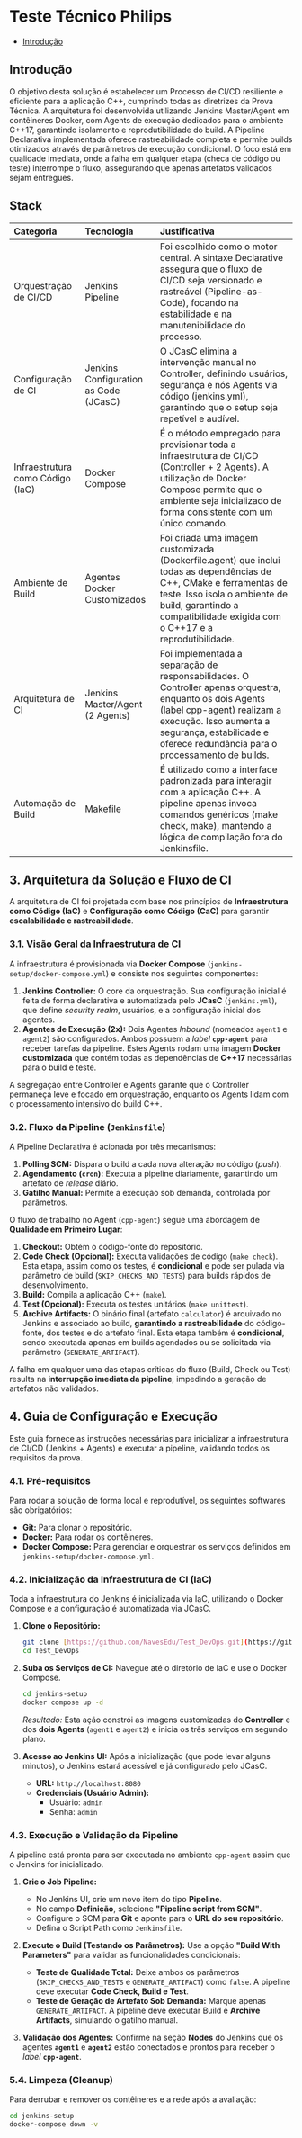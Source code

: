# Teste Técnico Philips

- [Introdução](#-introdução)


## Introdução

O objetivo desta solução é estabelecer um Processo de CI/CD resiliente e eficiente para a aplicação C++, cumprindo todas as diretrizes da Prova Técnica. A arquitetura foi desenvolvida utilizando Jenkins Master/Agent em contêineres Docker, com Agents de execução dedicados para o ambiente C++17, garantindo isolamento e reprodutibilidade do build. A Pipeline Declarativa implementada oferece rastreabilidade completa e permite builds otimizados através de parâmetros de execução condicional. O foco está em qualidade imediata, onde a falha em qualquer etapa (checa de código ou teste) interrompe o fluxo, assegurando que apenas artefatos validados sejam entregues.

## Stack

| Categoria | Tecnologia | Justificativa |
| :--- | :--- | :--- |
| Orquestração de CI/CD | Jenkins Pipeline | Foi escolhido como o motor central. A sintaxe Declarative assegura que o fluxo de CI/CD seja versionado e rastreável (Pipeline-as-Code), focando na estabilidade e na manutenibilidade do processo. |
| Configuração de CI | Jenkins Configuration as Code (JCasC) | O JCasC elimina a intervenção manual no Controller, definindo usuários, segurança e nós Agents via código (jenkins.yml), garantindo que o setup seja repetível e audível. |
| Infraestrutura como Código (IaC) | Docker Compose | É o método empregado para provisionar toda a infraestrutura de CI/CD (Controller + 2 Agents). A utilização de Docker Compose permite que o ambiente seja inicializado de forma consistente com um único comando. |
| Ambiente de Build | Agentes Docker Customizados | Foi criada uma imagem customizada (Dockerfile.agent) que inclui todas as dependências de C++, CMake e ferramentas de teste. Isso isola o ambiente de build, garantindo a compatibilidade exigida com o C++17 e a reprodutibilidade. |
| Arquitetura de CI | Jenkins Master/Agent (2 Agents) | Foi implementada a separação de responsabilidades. O Controller apenas orquestra, enquanto os dois Agents (label cpp-agent) realizam a execução. Isso aumenta a segurança, estabilidade e oferece redundância para o processamento de builds. |
| Automação de Build | Makefile | É utilizado como a interface padronizada para interagir com a aplicação C++. A pipeline apenas invoca comandos genéricos (make check, make), mantendo a lógica de compilação fora do Jenkinsfile. |

## 3. Arquitetura da Solução e Fluxo de CI

A arquitetura de CI foi projetada com base nos princípios de **Infraestrutura como Código (IaC)** e **Configuração como Código (CaC)** para garantir **escalabilidade e rastreabilidade**.

### 3.1. Visão Geral da Infraestrutura de CI

A infraestrutura é provisionada via **Docker Compose** (`jenkins-setup/docker-compose.yml`) e consiste nos seguintes componentes:

1.  **Jenkins Controller:** O core da orquestração. Sua configuração inicial é feita de forma declarativa e automatizada pelo **JCasC** (`jenkins.yml`), que define *security realm*, usuários, e a configuração inicial dos agentes.
2.  **Agentes de Execução (2x):** Dois Agentes *Inbound* (nomeados `agent1` e `agent2`) são configurados. Ambos possuem a *label* **`cpp-agent`** para receber tarefas da pipeline. Estes Agents rodam uma imagem **Docker customizada** que contém todas as dependências de **C++17** necessárias para o build e teste.

A segregação entre Controller e Agents garante que o Controller permaneça leve e focado em orquestração, enquanto os Agents lidam com o processamento intensivo do build C++.

### 3.2. Fluxo da Pipeline (`Jenkinsfile`)

A Pipeline Declarativa é acionada por três mecanismos:

1.  **Polling SCM:** Dispara o build a cada nova alteração no código (*push*).
2.  **Agendamento (`cron`):** Executa a pipeline diariamente, garantindo um artefato de *release* diário.
3.  **Gatilho Manual:** Permite a execução sob demanda, controlada por parâmetros.

O fluxo de trabalho no Agent (`cpp-agent`) segue uma abordagem de **Qualidade em Primeiro Lugar**:

1.  **Checkout:** Obtém o código-fonte do repositório.
2.  **Code Check (Opcional):** Executa validações de código (`make check`). Esta etapa, assim como os testes, é **condicional** e pode ser pulada via parâmetro de build (`SKIP_CHECKS_AND_TESTS`) para builds rápidos de desenvolvimento.
3.  **Build:** Compila a aplicação C++ (`make`).
4.  **Test (Opcional):** Executa os testes unitários (`make unittest`).
5.  **Archive Artifacts:** O binário final (artefato `calculator`) é arquivado no Jenkins e associado ao build, **garantindo a rastreabilidade** do código-fonte, dos testes e do artefato final. Esta etapa também é **condicional**, sendo executada apenas em builds agendados ou se solicitada via parâmetro (`GENERATE_ARTIFACT`).

A falha em qualquer uma das etapas críticas do fluxo (Build, Check ou Test) resulta na **interrupção imediata da pipeline**, impedindo a geração de artefatos não validados.

## 4. Guia de Configuração e Execução

Este guia fornece as instruções necessárias para inicializar a infraestrutura de CI/CD (Jenkins + Agents) e executar a pipeline, validando todos os requisitos da prova.

### 4.1. Pré-requisitos

Para rodar a solução de forma local e reprodutível, os seguintes softwares são obrigatórios:

* **Git:** Para clonar o repositório.
* **Docker:** Para rodar os contêineres.
* **Docker Compose:** Para gerenciar e orquestrar os serviços definidos em `jenkins-setup/docker-compose.yml`.

### 4.2. Inicialização da Infraestrutura de CI (IaC)

Toda a infraestrutura do Jenkins é inicializada via IaC, utilizando o Docker Compose e a configuração é automatizada via JCasC.

1.  **Clone o Repositório:**
    ```bash
    git clone [https://github.com/NavesEdu/Test_DevOps.git](https://github.com/NavesEdu/Test_DevOps.git)
    cd Test_DevOps
    ```

2.  **Suba os Serviços de CI:**
    Navegue até o diretório de IaC e use o Docker Compose.
    ```bash
    cd jenkins-setup
    docker compose up -d
    ```
    *Resultado:* Esta ação constrói as imagens customizadas do **Controller** e dos **dois Agents** (`agent1` e `agent2`) e inicia os três serviços em segundo plano.

3.  **Acesso ao Jenkins UI:**
    Após a inicialização (que pode levar alguns minutos), o Jenkins estará acessível e já configurado pelo JCasC.
    * **URL:** `http://localhost:8080`
    * **Credenciais (Usuário Admin):**
        * Usuário: `admin`
        * Senha: `admin`

### 4.3. Execução e Validação da Pipeline

A pipeline está pronta para ser executada no ambiente `cpp-agent` assim que o Jenkins for inicializado.

1.  **Crie o Job Pipeline:**
    * No Jenkins UI, crie um novo item do tipo **Pipeline**.
    * No campo **Definição**, selecione **"Pipeline script from SCM"**.
    * Configure o SCM para **Git** e aponte para o **URL do seu repositório**.
    * Defina o Script Path como `Jenkinsfile`.

2.  **Execute o Build (Testando os Parâmetros):**
    Use a opção **"Build With Parameters"** para validar as funcionalidades condicionais:
    * **Teste de Qualidade Total:** Deixe ambos os parâmetros (`SKIP_CHECKS_AND_TESTS` e `GENERATE_ARTIFACT`) como `false`. A pipeline deve executar **Code Check, Build e Test**.
    * **Teste de Geração de Artefato Sob Demanda:** Marque apenas `GENERATE_ARTIFACT`. A pipeline deve executar Build e **Archive Artifacts**, simulando o gatilho manual.

3.  **Validação dos Agentes:**
    Confirme na seção **Nodes** do Jenkins que os agentes **`agent1`** e **`agent2`** estão conectados e prontos para receber o *label* **`cpp-agent`**.

### 5.4. Limpeza (Cleanup)

Para derrubar e remover os contêineres e a rede após a avaliação:

```bash
cd jenkins-setup
docker-compose down -v